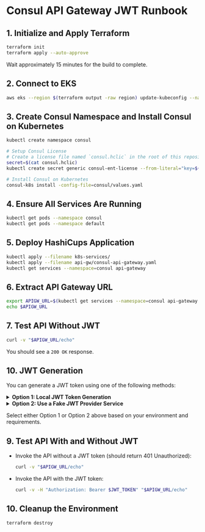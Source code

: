 # Consul API Gateway JWT Runbook

## 1. Initialize and Apply Terraform

```sh
terraform init
terraform apply --auto-approve
```

Wait approximately 15 minutes for the build to complete.

## 2. Connect to EKS

```sh
aws eks --region $(terraform output -raw region) update-kubeconfig --name $(terraform output -raw kubernetes_cluster_id)
```

## 3. Create Consul Namespace and Install Consul on Kubernetes

```sh
kubectl create namespace consul

# Setup Consul License
# Create a license file named `consul.hclic` in the root of this repository.
secret=$(cat consul.hclic)
kubectl create secret generic consul-ent-license --from-literal="key=${secret}" -n consul

# Install Consul on Kubernetes
consul-k8s install -config-file=consul/values.yaml
```

## 4. Ensure All Services Are Running

```sh
kubectl get pods --namespace consul
kubectl get pods --namespace default
```

## 5. Deploy HashiCups Application

```sh
kubectl apply --filename k8s-services/
kubectl apply --filename api-gw/consul-api-gateway.yaml
kubectl get services --namespace=consul api-gateway
```

## 6. Extract API Gateway URL

```sh
export APIGW_URL=$(kubectl get services --namespace=consul api-gateway -o jsonpath='{.status.loadBalancer.ingress[0].hostname}')
echo $APIGW_URL
```

## 7. Test API Without JWT

```sh
curl -v "$APIGW_URL/echo"
```

You should see a `200 OK` response.

## 10. JWT Generation

You can generate a JWT token using one of the following methods:

<details>
<summary><strong>Option 1: Local JWT Token Generation</strong></summary>

1. Generate keys and JWKS:
    ```sh
    cd jwt
    python generate_keys_and_jwks.py
    ```
    This will generate `private.key` and `public.key` files in the `jwt` directory, along with an encoded JWKS string, KID, and the algorithm used to generate the public key.
2. Copy the generated encoded JWKS string into the `consul-jwt-provider.yaml` file.
3. Set the KID and algorithm in the `generate_jwt.py` file.
4. Apply the JWT provider, gateway policy, and route authentication filter:
    ```sh
    kubectl apply -f jwt/04-consul-jwt-provider-local.yaml
    kubectl apply -f jwt/05-gateway-policy.yaml
    kubectl apply -f jwt/06-route-auth-filter.yaml
    ```
5. Uncomment the `filters` section in the `api-gw/ingress-echo-load-balancer.yaml` file to enable JWT validation for the echo service.
6. Generate and export a JWT token as an environment variable:
    ```sh
    export JWT_TOKEN=$(python generate_jwt.py)
    ```

</details>

<details>
<summary><strong>Option 2: Use a Fake JWT Provider Service</strong></summary>

1. Depending on the fake jwt provider service used, update the port and image in the files appropriately.
2. Apply the JWT provider, gateway policy, and route authentication filter:
    ```sh
    kubectl apply -f jwt/01-namespace.yaml
    kubectl apply -f jwt/01a-serviceaccount.yaml
    kubectl apply -f jwt/02-deployment.yaml
    kubectl apply -f jwt/03-service.yaml
    kubectl apply -f jwt/04-consul-jwt-provider.yaml
    kubectl apply -f jwt/05-gateway-policy.yaml
    kubectl apply -f jwt/06-route-auth-filter.yaml
    kubectl apply -f jwt/07-debug-pod.yaml
    ```
4. Uncomment the `filters` section in the `api-gw/ingress-echo-load-balancer.yaml` file to enable JWT validation for the echo service.
5. Obtain a JWT token from the fake provider:
    ```sh
    kubectl exec -it network-debug-pod -n consul -- curl -X POST -H "Content-Type: multipart/form-data" -F "sub=testuser" -F "iss=http://fake-jwt-server.jwt-dev.svc.cluster.local:8008" -F "aud=your-api-audience" -F "role=admin" -F "nbf=0" -F "exp=3600" http://fake-jwt-server.jwt-dev.svc.cluster.local:8008/token
    ```
    You can verify the token using `https://jwt.io/` to make sure it has the right role and other values.
6. Set the token as env variable `JWT_TOKEN`

</details>

Select either Option 1 or Option 2 above based on your environment and requirements.

## 9. Test API With and Without JWT

- Invoke the API without a JWT token (should return 401 Unauthorized):
    ```sh
    curl -v "$APIGW_URL/echo"
    ```
- Invoke the API with the JWT token:
    ```sh
    curl -v -H "Authorization: Bearer $JWT_TOKEN" "$APIGW_URL/echo"
    ```

## 10. Cleanup the Environment

```sh
terraform destroy
```
